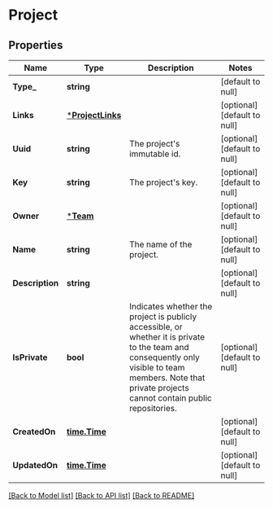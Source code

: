 # Project

## Properties
Name | Type | Description | Notes
------------ | ------------- | ------------- | -------------
**Type_** | **string** |  | [default to null]
**Links** | [***ProjectLinks**](project_links.md) |  | [optional] [default to null]
**Uuid** | **string** | The project&#39;s immutable id. | [optional] [default to null]
**Key** | **string** | The project&#39;s key. | [optional] [default to null]
**Owner** | [***Team**](team.md) |  | [optional] [default to null]
**Name** | **string** | The name of the project. | [optional] [default to null]
**Description** | **string** |  | [optional] [default to null]
**IsPrivate** | **bool** |  Indicates whether the project is publicly accessible, or whether it is private to the team and consequently only visible to team members. Note that private projects cannot contain public repositories. | [optional] [default to null]
**CreatedOn** | [**time.Time**](time.Time.md) |  | [optional] [default to null]
**UpdatedOn** | [**time.Time**](time.Time.md) |  | [optional] [default to null]

[[Back to Model list]](../README.md#documentation-for-models) [[Back to API list]](../README.md#documentation-for-api-endpoints) [[Back to README]](../README.md)



